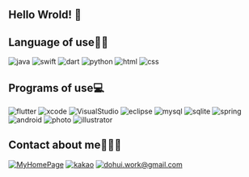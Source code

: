 ## Hello Wrold! 👋

## Language of use✍🏻
![java](https://img.shields.io/badge/-java-007396?style=flat-square&logo=java&logoColor=white)
![swift](https://img.shields.io/badge/-Swift-FA7343?style=flat-square&logo=swift&logoColor=white)
![dart](https://img.shields.io/badge/-Dart-0175C2?style=flat-square&logo=dart&logoColor=white)
![python](https://img.shields.io/badge/-Python-3776AB?style=flat-square&logo=Python&logoColor=black)
![html](https://img.shields.io/badge/-HTML-E34F26?style=flat-square&logo=html5&logoColor=white)
![css](https://img.shields.io/badge/-CSS-1572B6?style=flat-square&logo=css3&logoColor=white)

## Programs of use💻
![flutter](https://img.shields.io/badge/-Flutter-02569B?style=flat-square&logo=flutter&logoColor=white)
![xcode](https://img.shields.io/badge/-Xcode-147EFB?style=flat-square&logo=Xcode&logoColor=white)
![VisualStudio](https://img.shields.io/badge/-VisualStudio-007ACC?style=flat-square&logo=VisualStudio&logoColor=white)
![eclipse](https://img.shields.io/badge/-Eclipse-2C2255?style=flat-square&logo=Eclipse&logoColor=white)
![mysql](https://img.shields.io/badge/-MySQL-4479A1?style=flat-square&logo=mysql&logoColor=white)
![sqlite](https://img.shields.io/badge/-SQLite-003B57?style=flat-square&logo=sqlite&logoColor=white)
![spring](https://img.shields.io/badge/-Spring-6DB33F?style=flat-square&logo=Spring&logoColor=white)
![android](https://img.shields.io/badge/-AndroidStudio-3DDC84?style=flat-square&logo=android&logoColor=white)
![photo](https://img.shields.io/badge/-Photoshop-31A8FF?style=flat-square&logo=adobe&logoColor=white)
![illustrator](https://img.shields.io/badge/-Illustrator-FF9A00?style=flat-square&logo=adobe&logoColor=white)

## Contact about me🙋🏻‍♀️
[![MyHomePage](https://img.shields.io/badge/MyHomePage-DD0B78?style=flat-square&logo=GitHub%20Sponsors&logoColor=white)](https://lee-dohee.github.io/Portfolio3/)
[![kakao](https://img.shields.io/badge/-kakao-yellow?style=flat-square&logo=kakaotalk&logoColor=white)](https://open.kakao.com/o/skJlWewd)
[![dohui.work@gmail.com](https://img.shields.io/badge/dohui.work@gmail.com-EA4335?style=flat-square&logo=Gmail&logoColor=white)](https://mail.google.com/mail/)

<!--
**k-ye0415/k-ye0415** is a ✨ _special_ ✨ repository because its `README.md` (this file) appears on your GitHub profile.
Here are some ideas to get you started:
- 🔭 I’m currently working on ...
- 🌱 I’m currently learning ...
- 👯 I’m looking to collaborate on ...
- 🤔 I’m looking for help with ...
- 💬 Ask me about ...
- 📫 How to reach me: ...
- 😄 Pronouns: ...
- ⚡ Fun fact: ...
-->
